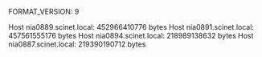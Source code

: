 FORMAT_VERSION: 9

Host nia0889.scinet.local: 452966410776 bytes
Host nia0891.scinet.local: 457561555176 bytes
Host nia0894.scinet.local: 218989138632 bytes
Host nia0887.scinet.local: 219390190712 bytes
